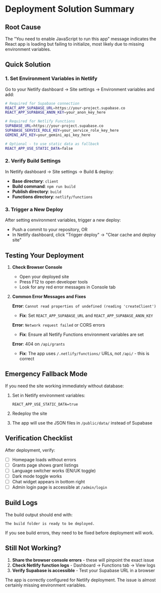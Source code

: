 # Deployment Solution Summary

## Root Cause

The "You need to enable JavaScript to run this app" message indicates the React app is loading but failing to initialize, most likely due to missing environment variables.

## Quick Solution

### 1. Set Environment Variables in Netlify

Go to your Netlify dashboard → Site settings → Environment variables and add:

```bash
# Required for Supabase connection
REACT_APP_SUPABASE_URL=https://your-project.supabase.co
REACT_APP_SUPABASE_ANON_KEY=your_anon_key_here

# Required for Netlify Functions
SUPABASE_URL=https://your-project.supabase.co
SUPABASE_SERVICE_ROLE_KEY=your_service_role_key_here
GEMINI_API_KEY=your_gemini_api_key_here

# Optional - to use static data as fallback
REACT_APP_USE_STATIC_DATA=false
```

### 2. Verify Build Settings

In Netlify dashboard → Site settings → Build & deploy:

- **Base directory**: `client`
- **Build command**: `npm run build`
- **Publish directory**: `build`
- **Functions directory**: `netlify/functions`

### 3. Trigger a New Deploy

After setting environment variables, trigger a new deploy:

- Push a commit to your repository, OR
- In Netlify dashboard, click "Trigger deploy" → "Clear cache and deploy site"

## Testing Your Deployment

1. **Check Browser Console**

   - Open your deployed site
   - Press F12 to open developer tools
   - Look for any red error messages in Console tab

2. **Common Error Messages and Fixes**

   **Error**: `Cannot read properties of undefined (reading 'createClient')`

   - **Fix**: Set `REACT_APP_SUPABASE_URL` and `REACT_APP_SUPABASE_ANON_KEY`

   **Error**: `Network request failed` or CORS errors

   - **Fix**: Ensure all Netlify Functions environment variables are set

   **Error**: 404 on `/api/grants`

   - **Fix**: The app uses `/.netlify/functions/` URLs, not `/api/` - this is correct

## Emergency Fallback Mode

If you need the site working immediately without database:

1. Set in Netlify environment variables:

   ```
   REACT_APP_USE_STATIC_DATA=true
   ```

2. Redeploy the site

3. The app will use the JSON files in `/public/data/` instead of Supabase

## Verification Checklist

After deployment, verify:

- [ ] Homepage loads without errors
- [ ] Grants page shows grant listings
- [ ] Language switcher works (EN/UK toggle)
- [ ] Dark mode toggle works
- [ ] Chat widget appears in bottom right
- [ ] Admin login page is accessible at `/admin/login`

## Build Logs

The build output should end with:

```
The build folder is ready to be deployed.
```

If you see build errors, they need to be fixed before deployment will work.

## Still Not Working?

1. **Share the browser console errors** - these will pinpoint the exact issue
2. **Check Netlify function logs** - Dashboard → Functions tab → View logs
3. **Verify Supabase is accessible** - Test your Supabase URL in a browser

The app is correctly configured for Netlify deployment. The issue is almost certainly missing environment variables.
